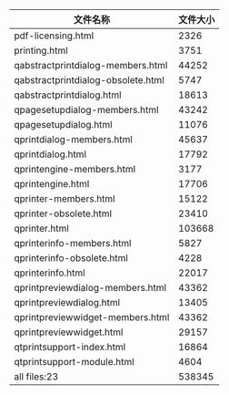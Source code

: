 文件名称 | 文件大小
---|---
pdf-licensing.html|2326
printing.html|3751
qabstractprintdialog-members.html|44252
qabstractprintdialog-obsolete.html|5747
qabstractprintdialog.html|18613
qpagesetupdialog-members.html|43242
qpagesetupdialog.html|11076
qprintdialog-members.html|45637
qprintdialog.html|17792
qprintengine-members.html|3177
qprintengine.html|17706
qprinter-members.html|15122
qprinter-obsolete.html|23410
qprinter.html|103668
qprinterinfo-members.html|5827
qprinterinfo-obsolete.html|4228
qprinterinfo.html|22017
qprintpreviewdialog-members.html|43362
qprintpreviewdialog.html|13405
qprintpreviewwidget-members.html|43362
qprintpreviewwidget.html|29157
qtprintsupport-index.html|16864
qtprintsupport-module.html|4604
all files:23|538345
